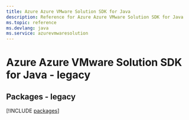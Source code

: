 ```yaml
---
title: Azure Azure VMware Solution SDK for Java
description: Reference for Azure Azure VMware Solution SDK for Java
ms.topic: reference
ms.devlang: java
ms.service: azurevmwaresolution
---
```

# Azure Azure VMware Solution SDK for Java - legacy
## Packages - legacy
[!INCLUDE [packages](azure-vmware-solution-index.md)]


